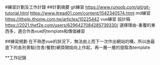 #練習計劃及工作計錄
##計劃摘要
git練習
https://www.runoob.com/git/git-tutorial.html
https://www.itread01.com/content/1542340574.html
md練習
https://ithelp.ithome.com.tw/articles/10225442
vue練習
設計稿
https://2021.thef2e.com/users/6296427084285739330/
選擇理由-重覆的東西多，適合作為vue的template和傳值練習

##練習規劃
在不熟悉vue的狀況下，無法由上而下一次作出網站的構，所以由最底下的各別景點(住舍/餐飲)網頁開始向上作起，再一層一層的提取為template

**工作記錄
